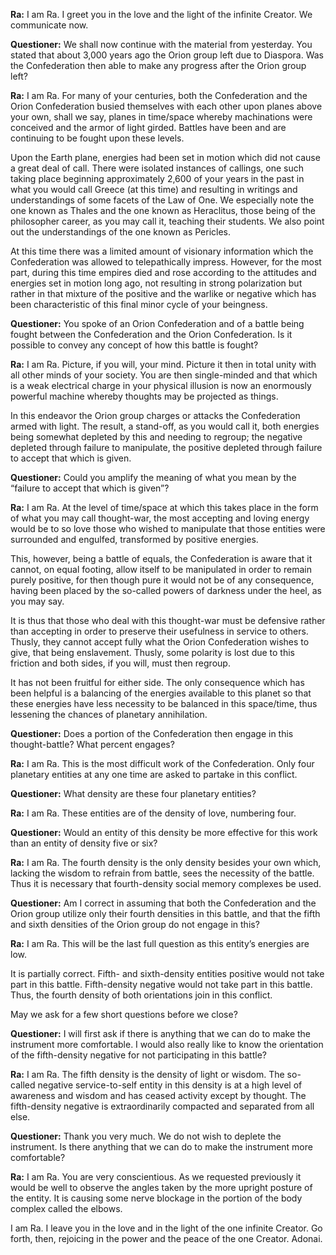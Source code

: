 <p><strong>Ra:</strong> I am Ra. I greet you in the love and the light of the infinite Creator. We communicate now.</p>
<p><strong>Questioner:</strong> We shall now continue with the material from yesterday. You stated that about 3,000 years ago the Orion group left due to Diaspora. Was the Confederation then able to make any progress after the Orion group left?</p>
<p><strong>Ra:</strong> I am Ra. For many of your centuries, both the Confederation and the Orion Confederation busied themselves with each other upon planes above your own, shall we say, planes in time/space whereby machinations were conceived and the armor of light girded. Battles have been and are continuing to be fought upon these levels.</p>
<p>Upon the Earth plane, energies had been set in motion which did not cause a great deal of call. There were isolated instances of callings, one such taking place beginning approximately 2,600 of your years in the past in what you would call Greece (at this time) and resulting in writings and understandings of some facets of the Law of One. We especially note the one known as Thales and the one known as Heraclitus, those being of the philosopher career, as you may call it, teaching their students. We also point out the understandings of the one known as Pericles.</p>
<p>At this time there was a limited amount of visionary information which the Confederation was allowed to telepathically impress. However, for the most part, during this time empires died and rose according to the attitudes and energies set in motion long ago, not resulting in strong polarization but rather in that mixture of the positive and the warlike or negative which has been characteristic of this final minor cycle of your beingness.</p>
<p><strong>Questioner:</strong> You spoke of an Orion Confederation and of a battle being fought between the Confederation and the Orion Confederation. Is it possible to convey any concept of how this battle is fought?</p>
<p><strong>Ra:</strong> I am Ra. Picture, if you will, your mind. Picture it then in total unity with all other minds of your society. You are then single-minded and that which is a weak electrical charge in your physical illusion is now an enormously powerful machine whereby thoughts may be projected as things.</p>
<p>In this endeavor the Orion group charges or attacks the Confederation armed with light. The result, a stand-off, as you would call it, both energies being somewhat depleted by this and needing to regroup; the negative depleted through failure to manipulate, the positive depleted through failure to accept that which is given.</p>
<p><strong>Questioner:</strong> Could you amplify the meaning of what you mean by the “failure to accept that which is given”?</p>
<p><strong>Ra:</strong> I am Ra. At the level of time/space at which this takes place in the form of what you may call thought-war, the most accepting and loving energy would be to so love those who wished to manipulate that those entities were surrounded and engulfed, transformed by positive energies.</p>
<p>This, however, being a battle of equals, the Confederation is aware that it cannot, on equal footing, allow itself to be manipulated in order to remain purely positive, for then though pure it would not be of any consequence, having been placed by the so-called powers of darkness under the heel, as you may say.</p>
<p>It is thus that those who deal with this thought-war must be defensive rather than accepting in order to preserve their usefulness in service to others. Thusly, they cannot accept fully what the Orion Confederation wishes to give, that being enslavement. Thusly, some polarity is lost due to this friction and both sides, if you will, must then regroup.</p>
<p>It has not been fruitful for either side. The only consequence which has been helpful is a balancing of the energies available to this planet so that these energies have less necessity to be balanced in this space/time, thus lessening the chances of planetary annihilation.</p>
<p><strong>Questioner:</strong> Does a portion of the Confederation then engage in this thought-battle? What percent engages?</p>
<p><strong>Ra:</strong> I am Ra. This is the most difficult work of the Confederation. Only four planetary entities at any one time are asked to partake in this conflict.</p>
<p><strong>Questioner:</strong> What density are these four planetary entities?</p>
<p><strong>Ra:</strong> I am Ra. These entities are of the density of love, numbering four.</p>
<p><strong>Questioner:</strong> Would an entity of this density be more effective for this work than an entity of density five or six?</p>
<p><strong>Ra:</strong> I am Ra. The fourth density is the only density besides your own which, lacking the wisdom to refrain from battle, sees the necessity of the battle. Thus it is necessary that fourth-density social memory complexes be used.</p>
<p><strong>Questioner:</strong> Am I correct in assuming that both the Confederation and the Orion group utilize only their fourth densities in this battle, and that the fifth and sixth densities of the Orion group do not engage in this?</p>
<p><strong>Ra:</strong> I am Ra. This will be the last full question as this entity’s energies are low.</p>
<p>It is partially correct. Fifth- and sixth-density entities positive would not take part in this battle. Fifth-density negative would not take part in this battle. Thus, the fourth density of both orientations join in this conflict.</p>
<p>May we ask for a few short questions before we close?</p>
<p><strong>Questioner:</strong> I will first ask if there is anything that we can do to make the instrument more comfortable. I would also really like to know the orientation of the fifth-density negative for not participating in this battle?</p>
<p><strong>Ra:</strong> I am Ra. The fifth density is the density of light or wisdom. The so-called negative service-to-self entity in this density is at a high level of awareness and wisdom and has ceased activity except by thought. The fifth-density negative is extraordinarily compacted and separated from all else.</p>
<p><strong>Questioner:</strong> Thank you very much. We do not wish to deplete the instrument. Is there anything that we can do to make the instrument more comfortable?</p>
<p><strong>Ra:</strong> I am Ra. You are very conscientious. As we requested previously it would be well to observe the angles taken by the more upright posture of the entity. It is causing some nerve blockage in the portion of the body complex called the elbows.</p>
<p>I am Ra. I leave you in the love and in the light of the one infinite Creator. Go forth, then, rejoicing in the power and the peace of the one Creator. Adonai.</p>